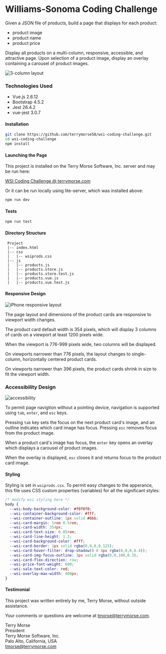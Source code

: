 # Williams-Sonoma Coding Challenge #

Given a JSON file of products, build a page that displays for each
 product:

* product image
* product name
* product price

Display all products on a multi-column, responsive, accessible, and attractive
 page. Upon selection of a product image, display an overlay containing a
  carousel of product images.
  
![3-column layout](https://terrymorse.com/public/wscc-3-column.png "3-column
   layout")


### Technologies Used ###

* Vue.js 2.6.12
* Bootstrap 4.5.2
* Jest 26.4.2
* vue-jest 3.0.7

#### Installation ####

```bash
git clone https://github.com/terrymorse58/wsi-coding-challenge.git
cd wsi-coding-challenge
npm install
```
#### Launching the Page ###

This project is installed on the Terry Morse Software, Inc. server and may
be run here:
 
[WSI Coding Challenge @ terrymorse.com](https://terrymorse.com/private/wsicodechallenge/index.html)

Or it can be run locally using lite-server, which was installed above:
```bash
npm run dev
```

#### Tests ####
```bash
npm run test
```

#### Directory Structure ####
```text
 Project
 |-- index.html
 |-- css
 |   |-- wsiprods.css
 |-- js
 |   |-- products.js
 |   |-- products.store.js
 |   |-- products.store.test.js
 |   |-- products.vue.js
 |   |-- products.vue.test.js
```

#### Responsive Design ####

![iPhone responsive layout](https://terrymorse.com/public/wsicc-iphone.png "3
-column
 layout")


The page layout and dimensions of the product cards are responsive to viewport
width changes.
 
The product card default width is 354 pixels, which will display 3
 columns of cards on a viewport at least 1200 pixels wide.
 
When the viewport is 776-999 pixels wide, two columns will be
  displayed. 
 
On viewports narrower than 776 pixels, the layout changes to single-column,
horizontally centered product cards.
 
On viewports narrower than 396 pixels, the product cards shrink in size
 to fit the viewport width.

### Accessibility Design ###

![accessibility](https://terrymorse.com/public/wsicc-accessibility.gif
 "accessibility design")

To permit page navigtion without a pointing device, navigation is
 supported using `tab`, `enter`, and `esc` keys.

Pressing `tab` key sets the focus on the next product card's image, and an
 outline indicates which card image has focus. Pressing `esc` removes
 focus from the product image.

When a product card's image has focus, the `enter` key opens an
 overlay which displays a carousel of product images.
 
When the overlay is displayed, `esc` closes it and returns
 focus to the product card image.

#### Styling ####

Styling is set in `wsiprods.css`. To permit easy changes to the apperance,
this file uses CSS custom properties (variables) for all the significant
 styles:
  
```css
/* modify wsi styling here */
body {
  --wsi-body-background-color: #f0f0f0;
  --wsi-container-background-color: #fff;
  --wsi-container-outline: 1px solid #bbb;
  --wsi-card-margin: 1rem 0.5rem;
  --wsi-card-width: 354px;
  --wsi-card-text-size: 0.85rem;
  --wsi-card-line-height: 1.2;
  --wsi-card-background-color: #fff;
  --wsi-card-border: 1px solid rgba(0,0,0,0.125);
  --wsi-card-hover-filter: drop-shadow(0 0 4px rgba(0,0,0,0.4));
  --wsi-card-img-focus-outline: 3px solid rgba(0,0,100,0.3);
  --wsi-card-flex-direction: row;
  --wsi-price-font-weight: 600;
  --wsi-sale-text-color: red;
  --wsi-overlay-max-width: 400px;
}
```

#### Testimonial ####

This project was written entirely by me, Terry Morse, without outside
 assistance.
 
Your comments or questions are welcome at
[tmorse@terrymorse.com](mailto:tmorse@terrymorse.com "Terry Morse email
 address").
 
 Terry Morse<br>
 President<br>
 Terry Morse Software, Inc.<br>
 Palo Alto, California, USA<br>
 [tmorse@terrymorse.com](mailto:tmorse@terrymorse.com)
